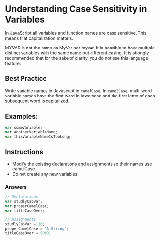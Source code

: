 # Understanding Case Sensitivity in Variables 

In JavaScript all variables and function names are case sensitive. This means that capitalization matters.

MYVAR is not the same as MyVar nor myvar. It is possible to 
have multiple distinct 
variables with the same name but different casing.
It is strongly recommended that for the sake of 
clarity, you do not use this language feature.

## Best Practice
Write variable names in Javascript in `camelCase`. In `camelCase`, multi-word variable names have the first word in lowercase and the first letter of each subsequent word is capitalized.

## Examples:

```javascript
var someVariable;
var anotherVariableName;
var thisVariableNameIsTooLong;
```

## Instructions
 - Modify the existing declarations and assignments so their names use camelCase.
 - Do not create any new variables.
 

### Answers

```javascript
// Declarations
var studlyCapVar;
var properCamelCase;
var titleCaseOver;

// Assignments
studlyCapVar = 10;
properCamelCase = "A String";
titleCaseOver = 9000;

```

